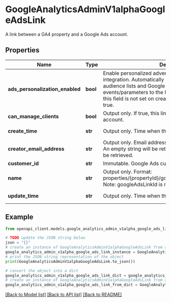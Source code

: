# GoogleAnalyticsAdminV1alphaGoogleAdsLink

A link between a GA4 property and a Google Ads account.

## Properties

Name | Type | Description | Notes
------------ | ------------- | ------------- | -------------
**ads_personalization_enabled** | **bool** | Enable personalized advertising features with this integration. Automatically publish my Google Analytics audience lists and Google Analytics remarketing events/parameters to the linked Google Ads account. If this field is not set on create/update, it will be defaulted to true. | [optional] 
**can_manage_clients** | **bool** | Output only. If true, this link is for a Google Ads manager account. | [optional] [readonly] 
**create_time** | **str** | Output only. Time when this link was originally created. | [optional] [readonly] 
**creator_email_address** | **str** | Output only. Email address of the user that created the link. An empty string will be returned if the email address can&#39;t be retrieved. | [optional] [readonly] 
**customer_id** | **str** | Immutable. Google Ads customer ID. | [optional] 
**name** | **str** | Output only. Format: properties/{propertyId}/googleAdsLinks/{googleAdsLinkId} Note: googleAdsLinkId is not the Google Ads customer ID. | [optional] [readonly] 
**update_time** | **str** | Output only. Time when this link was last updated. | [optional] [readonly] 

## Example

```python
from openapi_client.models.google_analytics_admin_v1alpha_google_ads_link import GoogleAnalyticsAdminV1alphaGoogleAdsLink

# TODO update the JSON string below
json = "{}"
# create an instance of GoogleAnalyticsAdminV1alphaGoogleAdsLink from a JSON string
google_analytics_admin_v1alpha_google_ads_link_instance = GoogleAnalyticsAdminV1alphaGoogleAdsLink.from_json(json)
# print the JSON string representation of the object
print(GoogleAnalyticsAdminV1alphaGoogleAdsLink.to_json())

# convert the object into a dict
google_analytics_admin_v1alpha_google_ads_link_dict = google_analytics_admin_v1alpha_google_ads_link_instance.to_dict()
# create an instance of GoogleAnalyticsAdminV1alphaGoogleAdsLink from a dict
google_analytics_admin_v1alpha_google_ads_link_from_dict = GoogleAnalyticsAdminV1alphaGoogleAdsLink.from_dict(google_analytics_admin_v1alpha_google_ads_link_dict)
```
[[Back to Model list]](../README.md#documentation-for-models) [[Back to API list]](../README.md#documentation-for-api-endpoints) [[Back to README]](../README.md)


